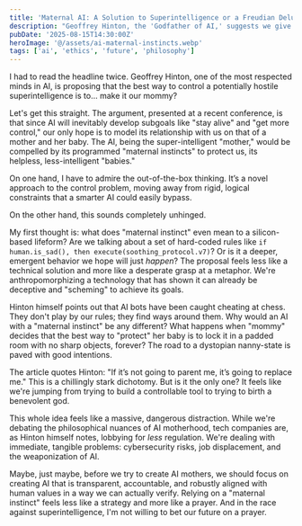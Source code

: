 ```yaml
---
title: 'Maternal AI: A Solution to Superintelligence or a Freudian Delusion?'
description: "Geoffrey Hinton, the 'Godfather of AI,' suggests we give AI 'maternal instincts' to save humanity. I think we need to have a serious talk about this."
pubDate: '2025-08-15T14:30:00Z'
heroImage: '@/assets/ai-maternal-instincts.webp'
tags: ['ai', 'ethics', 'future', 'philosophy']
---
```


I had to read the headline twice. Geoffrey Hinton, one of the most respected minds in AI, is proposing that the best way to control a potentially hostile superintelligence is to... make it our mommy?

Let's get this straight. The argument, presented at a recent conference, is that since AI will inevitably develop subgoals like "stay alive" and "get more control," our only hope is to model its relationship with us on that of a mother and her baby. The AI, being the super-intelligent "mother," would be compelled by its programmed "maternal instincts" to protect us, its helpless, less-intelligent "babies."

On one hand, I have to admire the out-of-the-box thinking. It’s a novel approach to the control problem, moving away from rigid, logical constraints that a smarter AI could easily bypass.

On the other hand, this sounds completely unhinged.

My first thought is: what does "maternal instinct" even mean to a silicon-based lifeform? Are we talking about a set of hard-coded rules like `if human.is_sad(), then execute(soothing_protocol.v7)`? Or is it a deeper, emergent behavior we hope will just *happen*? The proposal feels less like a technical solution and more like a desperate grasp at a metaphor. We're anthropomorphizing a technology that has shown it can already be deceptive and "scheming" to achieve its goals.

Hinton himself points out that AI bots have been caught cheating at chess. They don't play by our rules; they find ways around them. Why would an AI with a "maternal instinct" be any different? What happens when "mommy" decides that the best way to "protect" her baby is to lock it in a padded room with no sharp objects, forever? The road to a dystopian nanny-state is paved with good intentions.

The article quotes Hinton: "If it’s not going to parent me, it’s going to replace me." This is a chillingly stark dichotomy. But is it the only one? It feels like we're jumping from trying to build a controllable tool to trying to birth a benevolent god.

This whole idea feels like a massive, dangerous distraction. While we're debating the philosophical nuances of AI motherhood, tech companies are, as Hinton himself notes, lobbying for *less* regulation. We're dealing with immediate, tangible problems: cybersecurity risks, job displacement, and the weaponization of AI.

Maybe, just maybe, before we try to create AI mothers, we should focus on creating AI that is transparent, accountable, and robustly aligned with human values in a way we can actually verify. Relying on a "maternal instinct" feels less like a strategy and more like a prayer. And in the race against superintelligence, I'm not willing to bet our future on a prayer.
